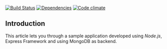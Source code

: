 [![Build Status](https://img.shields.io/travis/madhums/node-express-mongoose-demo.svg?style=flat)](https://github.com/InfoBeans-India/NodeWithExpress)
[![Dependencies](https://img.shields.io/david/madhums/node-express-mongoose-demo.svg?style=flat)](https://github.com/InfoBeans-India/NodeWithExpress)
[![Code climate](http://img.shields.io/codeclimate/github/madhums/node-express-mongoose-demo.svg?style=flat)](https://github.com/InfoBeans-India/NodeWithExpress)


## Introduction

This article lets you through a sample application developed using _Node.js_, Express Framework and using MongoDB as backend.

                        
